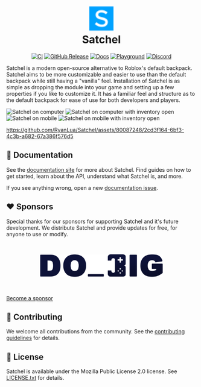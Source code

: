 <h1 align="center">
  <img src="docs/assets/favicon.svg" width="64">
  <br>
  Satchel
</h1>

<div align="center">

  [![CI](https://github.com/RyanLua/Satchel/actions/workflows/ci.yml/badge.svg)](https://github.com/RyanLua/Satchel/actions/workflows/ci.yml)
  [![GitHub Release](https://img.shields.io/github/v/release/RyanLua/Satchel)](https://github.com/RyanLua/Satchel/releases)
  [![Docs](https://img.shields.io/badge/docs-website-green)](https://satchel.luau.page/)
  [![Playground](https://img.shields.io/badge/playground-experience-blue)](https://www.roblox.com/games/13592168150)
  [![Discord](https://discord.com/api/guilds/1162303282002272359/widget.png)](https://discord.gg/N2KEnHzrsW)
</div>

Satchel is a modern open-source alternative to Roblox's default backpack. Satchel aims to be more customizable and easier to use than the default backpack while still having a "vanilla" feel. Installation of Satchel is as simple as dropping the module into your game and setting up a few properties if you like to customize it. It has a familiar feel and structure as to the default backpack for ease of use for both developers and players.

<img alt="Satchel on computer" src="assets/SatchelThumbnail1.png" style="width: 49%;"> <img alt="Satchel on computer with inventory open" src="assets/SatchelThumbnail2.png" style="width: 49%;">
<img alt="Satchel on mobile" src="assets/SatchelThumbnail3.png" style="width: 49%;"> <img alt="Satchel on mobile with inventory open" src="assets/SatchelThumbnail4.png" style="width: 49%;">

<https://github.com/RyanLua/Satchel/assets/80087248/2cd3f164-6bf3-4c3b-a682-67a386f576d5>

## 📖 Documentation

See the [documentation site](https://satchel.luau.page) for more about Satchel. Find guides on how to get started, learn about the API, understand what Satchel is, and more.

If you see anything wrong, open a new [documentation issue](https://github.com/RyanLua/Satchel/issues/new?template=documentation_issue.yml).

## ❤️ Sponsors

Special thanks for our sponsors for supporting Satchel and it's future development. We distribute Satchel and provide updates for free, for anyone to use or modify.

<br>

<p align="center">
  <a href="https://www.dobigstudios.com/" target=_blank>
    <picture>
      <source media="(prefers-color-scheme: dark)" srcset="docs/assets/sponsors/do-big-dark.png" height="60">
      <source media="(prefers-color-scheme: light)" srcset="docs/assets/sponsors/do-big-light.png" height="60">
      <img alt="Do Big Studios" src="docs/assets/sponsors/do-big-light.png" height="60">
    </picture>
  </a>
</p>

<br>

[Become a sponsor](https://github.com/sponsors/RyanLua)

## 🙏 Contributing

We welcome all contributions from the community. See the [contributing guidelines](.github/CONTRIBUTING.md) for details.

## 📃 License

Satchel is available under the Mozilla Public License 2.0 license. See [LICENSE.txt](LICENSE.txt) for details.
